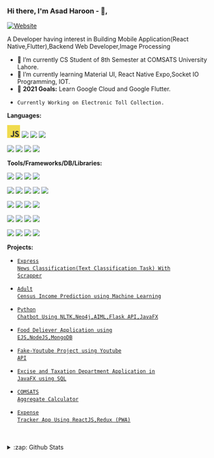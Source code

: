 ### Hi there, I'm Asad Haroon - 👋,

[![Website](https://img.shields.io/website?label=https://asadharoon.netlify.app/blog&style=for-the-badge&url=https://asadharoon.netlify.app/blog/)](https://asadharoon.netlify.app/blog/)

A Developer having interest in Building Mobile Application(React Native,Flutter),Backend Web Developer,Image Processing

- 🔭 I’m currently CS Student of 8th Semester at COMSATS University Lahore.
- 🌱 I’m currently learning Material UI, React Native Expo,Socket IO Programming, IOT.
- 🥅 <b>2021 Goals:</b> Learn Google Cloud and Google Flutter.
-     Currently Working on Electronic Toll Collection.


**Languages:**

<code><img height="30" src="https://raw.githubusercontent.com/github/explore/80688e429a7d4ef2fca1e82350fe8e3517d3494d/topics/javascript/javascript.png"></code>
<code><img height="30" src="https://reactnative.dev/img/header_logo.svg"></code>
<code><img height="30" src="https://cdn.worldvectorlogo.com/logos/flutter-logo.svg"></code>
<code><img height="30" src="https://cdn.worldvectorlogo.com/logos/graphql.svg"></code>

<code><img height="30" src="https://cdn3.iconfinder.com/data/icons/logos-and-brands-adobe/512/267_Python-512.png"></code>
<code><img height="30" src="https://i7.pngguru.com/preview/170/924/985/microsoft-sql-server-microsoft-azure-sql-database-microsoft.jpg"></code>
<code><img height="30" src="https://i.pinimg.com/originals/bb/72/c8/bb72c84af959c4689e0bae3bfed496f5.png"></code>
<code><img height="30" src="https://user-images.githubusercontent.com/42747200/46140125-da084900-c26d-11e8-8ea7-c45ae6306309.png"></code>


**Tools/Frameworks/DB/Libraries:**

<code><img height="30" src="https://upload.wikimedia.org/wikipedia/commons/thumb/c/c2/Adobe_XD_CC_icon.svg/1051px-Adobe_XD_CC_icon.svg.png"></code>
<code><img height="30" src="https://material-ui.com/static/logo.png"></code>
<code><img height="30" src="https://dist.neo4j.com/wp-content/uploads/neo4j_logo_globe1.png"></code>
<code><img height="30" src="https://www.pngitem.com/pimgs/m/385-3850359_icon-mongodb-logo-hd-png-download.png"></code>

<code><img height="30" src="https://keras.io/img/logo.png"></code>
<code><img height="30" src="https://upload.wikimedia.org/wikipedia/commons/thumb/0/05/Scikit_learn_logo_small.svg/1024px-Scikit_learn_logo_small.svg.png"></code>
<code><img height="30" src="https://upload.wikimedia.org/wikipedia/commons/thumb/8/84/Matplotlib_icon.svg/1200px-Matplotlib_icon.svg.png"></code>
<code><img height="30" src="https://upload.wikimedia.org/wikipedia/commons/thumb/9/97/Sqlite-square-icon.svg/1200px-Sqlite-square-icon.svg.png"></code>
<code><img height="30" src="https://www.pngitem.com/pimgs/m/159-1595977_flask-python-logo-hd-png-download.png"></code>

<code><img height="30" src="https://banner2.cleanpng.com/20180603/bch/kisspng-opencv-computer-vision-library-c-open-now-5b1390e4692f39.9683021615280089324309.jpg"></code>
<code><img height="30" src="https://upload.wikimedia.org/wikipedia/commons/thumb/1/1a/NumPy_logo.svg/1280px-NumPy_logo.svg.png"></code>
<code><img height="30" src="https://e7.pngegg.com/pngimages/665/534/png-clipart-scipy-numpy-python-scikit-learn-pip-others-miscellaneous-blue.png"></code>
<code><img height="30" src="https://banner2.cleanpng.com/20181109/pi/kisspng-logo-image-python-font-product-spread-networks-and-seaborn-team-up-to-provide-sea-5be5f5e0aa1a53.8473640515417973446968.jpg"></code>

<code><img height="30" src="https://image.flaticon.com/icons/png/512/873/873107.png"></code>
<code><img height="30" src="https://cdn.iconscout.com/icon/free/png-512/google-cloud-2038785-1721675.png"></code>
<code><img height="30" src="https://miro.medium.com/max/397/0*cbr_9kvPaWDbocSm.jpeg"></code>
<code><img height="30" src="https://www.nicepng.com/png/detail/85-851058_anaconda-icon-anaconda-python-icon.png"></code>

<code><img height="30" src="https://img2.pngio.com/express-js-png-5-png-image-expressjs-png-800_800.png"></code>
<code><img height="30" src="https://avatars3.githubusercontent.com/u/12551863?s=400&v=4"></code>
<code><img height="30" src="https://cdn2.iconfinder.com/data/icons/nodejs-1/512/nodejs-512.png"></code>
<code><img height="30" src="https://cdn.worldvectorlogo.com/logos/nextjs-3.svg"></code>

**Projects:**

- <code><a href="https://github.com/asadharoon/News_classification_ExpressNews_Scrapper_Python">Express News Classification(Text Classification Task) With Scrapper</a></code>

- <code><a href="https://github.com/asadharoon/adult_census_income_predictionTask_ML">Adult Census Income Prediction using Machine Learning</a></code>

- <code><a href="https://github.com/asadharoon/python-ai-flask-chatbot-javafx">Python Chatbot Using NLTK,Neo4j,AIML,Flask API,JavaFX</a></code>

- <code><a href="">Food Deliever Application using EJS,NodeJS,MongoDB</a></code>

- <code><a href="">Fake-Youtube Project using Youtube API</a></code>

- <code><a href="">Excise and Taxation Department Application in JavaFX using SQL</a></code>
- <code><a href="https://cui-agg-calc-next-js.vercel.app/">COMSATS Aggregate Calculator</a></code>
- <code><a href="https://react-expense-tracker-redux.vercel.app/">Expense Tracker App Using ReactJS,Redux (PWA)</a></code>
<br/>
<br/>

<details>
  <summary>:zap: Github Stats</summary>

<img align="left" alt="Asad Haroon Github Stats" src="https://github-readme-stats.rehanshakir.vercel.app/api?username=asadharoon&show_icons=true&hide_border=true" />

</details>
